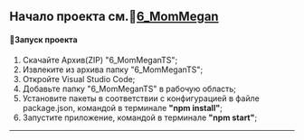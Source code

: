 <h2>Начало проекта см.&#129488;<a href="https://github.com/MikaBerza/6_MomMegan" target="_blank">6_MomMegan</a></h2>

#### :rocket:Запуск проекта

1. Скачайте Архив(ZIP) "6_MomMeganTS";
2. Извлеките из архива папку "6_MomMeganTS";
3. Откройте Visual Studio Code;
4. Добавьте папку "6_MomMeganTS" в рабочую область;
5. Установите пакеты в соответствии с конфигурацией в файле package.json, командой в терминале **"npm install"**;
6. Запустите приложение, командой в терминале **"npm start"**;

---
